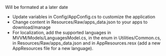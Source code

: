 Will be formated at a later date

- Update variables in Config/AppConfig.cs to customize the application
- Change content in Resources/Raw/apps_data.json to your apps to download/manage
- For localization, add the supported languages in MVVM/Models/LanguagesModel.cs, in the enum in Utilities/Common.cs, in Resources/Raw/apps_data.json and in AppResources.resx (add a new AppResources file for a new language).